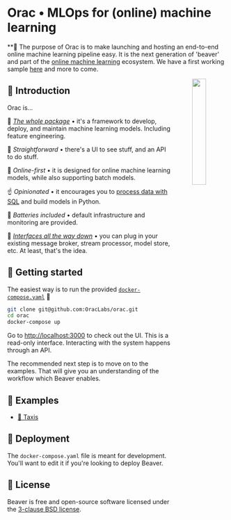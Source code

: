 <h1>Orac • MLOps for (online) machine learning</h1>

**🚧 The purpose of Orac is to make launching and hosting an end-to-end online machine learning pipeline easy. It is the next generation of 'beaver' and part of the [online machine learning](https://github.com/online-ml) ecosystem. We have a first working sample [here](https://github.com/MaxHalford/taxi-demo-rp-mz-rv-rd-st) and more to come. 

<div align="center" >
  <img src="https://user-images.githubusercontent.com/20501546/214674401-5bfdf146-5720-4dbe-97ea-ba48dde3e27c.jpeg" width="25%" align="right" />
</div>

## 👋 Introduction

Orac is...

🍱 [*The whole package*](https://www.youtube.com/watch?v=nzFTmJnIakk&list=PLIU25-FciwNaz5PqWPiHmPCMOFYoEsJ8c&index=5) • it's a framework to develop, deploy, and maintain machine learning models. Including feature engineering.

🤟 *Straightforward* • there's a UI to see stuff, and an API to do stuff.

🍥 *Online-first* • it is designed for online machine learning models, while also supporting batch models.

☝️ *Opinionated* • it encourages you to [process data with SQL](https://www.ethanrosenthal.com/2022/05/10/database-bundling/) and build models in Python.

🔋 *Batteries included* • default infrastructure and monitoring are provided.

🐢 [*Interfaces all the way down*](https://vadosware.io/post/building-an-interface-with-one-implementation-is-unquestionably-right/) • you can plug in your existing message broker, stream processor, model store, etc. At least, that's the idea.

## 🤱 Getting started

The easiest way is to run the provided [`docker-compose.yaml`](docker-compose.yaml) 🐳

```sh
git clone git@github.com:OracLabs/orac.git
cd orac
docker-compose up
```

Go to [http://localhost:3000](http://localhost:3000/) to check out the UI. This is a read-only interface. Interacting with the system happens through an API.

The recommended next step is to move on to the examples. That will give you an understanding of the workflow which Beaver enables.

## 👀 Examples

- [🚕 Taxis](examples/taxis)

## 🚀 Deployment

The `docker-compose.yaml` file is meant for development. You'll want to edit it if you're looking to deploy Beaver.

## 📝 License

Beaver is free and open-source software licensed under the [3-clause BSD license](LICENSE).
